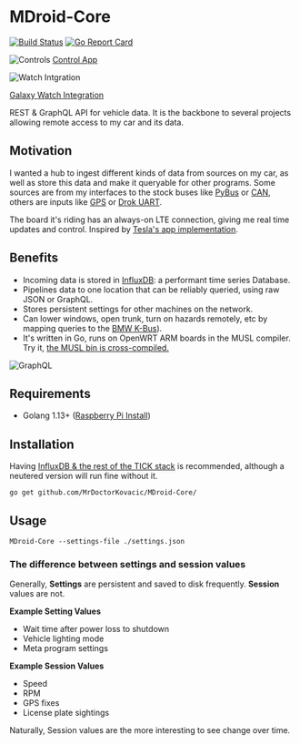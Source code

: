 # MDroid-Core

[![Build Status](https://travis-ci.org/MrDoctorKovacic/MDroid-Core.svg?branch=master)](https://travis-ci.org/MrDoctorKovacic/MDroid-Core) [![Go Report Card](https://goreportcard.com/badge/github.com/MrDoctorKovacic/MDroid-Core)](https://goreportcard.com/report/github.com/MrDoctorKovacic/MDroid-Core)

![Controls](https://quinncasey.com/wp-content/uploads/2019/10/Arrays-Web-1.jpg "Screenshot 1")
[Control App](https://github.com/MrDoctorKovacic/MDroid-Control)

![Watch Intgration](https://quinncasey.com/wp-content/uploads/2019/09/maxresdefault.jpg)

[Galaxy Watch Integration](https://quinncasey.com/unlocking-vehicle-with-mdroid-core-from-smartwatch/)

REST & GraphQL API for vehicle data. It is the backbone to several projects allowing remote access to my car and its data.

## Motivation

I wanted a hub to ingest different kinds of data from sources on my car, as well as store this data and make it queryable for other programs. Some sources are from my interfaces to the stock buses like [PyBus](https://github.com/MrDoctorKovacic/pyBus) or [CAN](https://github.com/MrDoctorKovacic/MDroid-CAN), others are inputs like [GPS](https://github.com/MrDoctorKovacic/MDroid-GPS) or [Drok UART](https://github.com/MrDoctorKovacic/MDroid-Drok).

 The board it's riding has an always-on LTE connection, giving me real time updates and control. Inspired by [Tesla's app implementation](https://www.tesla.com/support/tesla-app).

## Benefits

* Incoming data is stored in [InfluxDB](https://www.influxdata.com/): a performant time series Database.
* Pipelines data to one location that can be reliably queried, using raw JSON or GraphQL.
* Stores persistent settings for other machines on the network.
* Can lower windows, open trunk, turn on hazards remotely, etc by mapping queries to the [BMW K-Bus](https://github.com/MrDoctorKovacic/pyBus)).
* It's written in Go, runs on OpenWRT ARM boards in the MUSL compiler. Try it, [the MUSL bin is cross-compiled.](https://github.com/MrDoctorKovacic/MDroid-Core/blob/master/bin/MDroid-Core-MUSL)

![GraphQL](https://quinncasey.com/wp-content/uploads/2019/11/graphql.png "GraphQL")

## Requirements

* Golang 1.13+ ([Raspberry Pi Install](https://gist.github.com/kbeflo/9d981573aad107da6fa7ac0603259b3b))

## Installation

Having [InfluxDB & the rest of the TICK stack](https://www.influxdata.com/blog/running-the-tick-stack-on-a-raspberry-pi/) is recommended, although a neutered version will run fine without it.

```go get github.com/MrDoctorKovacic/MDroid-Core/```

## Usage

```MDroid-Core --settings-file ./settings.json```

### The difference between settings and session values

Generally, **Settings** are persistent and saved to disk frequently. **Session** values are not.

**Example Setting Values**
* Wait time after power loss to shutdown
* Vehicle lighting mode
* Meta program settings

**Example Session Values**
* Speed
* RPM
* GPS fixes
* License plate sightings

Naturally, Session values are the more interesting to see change over time.
